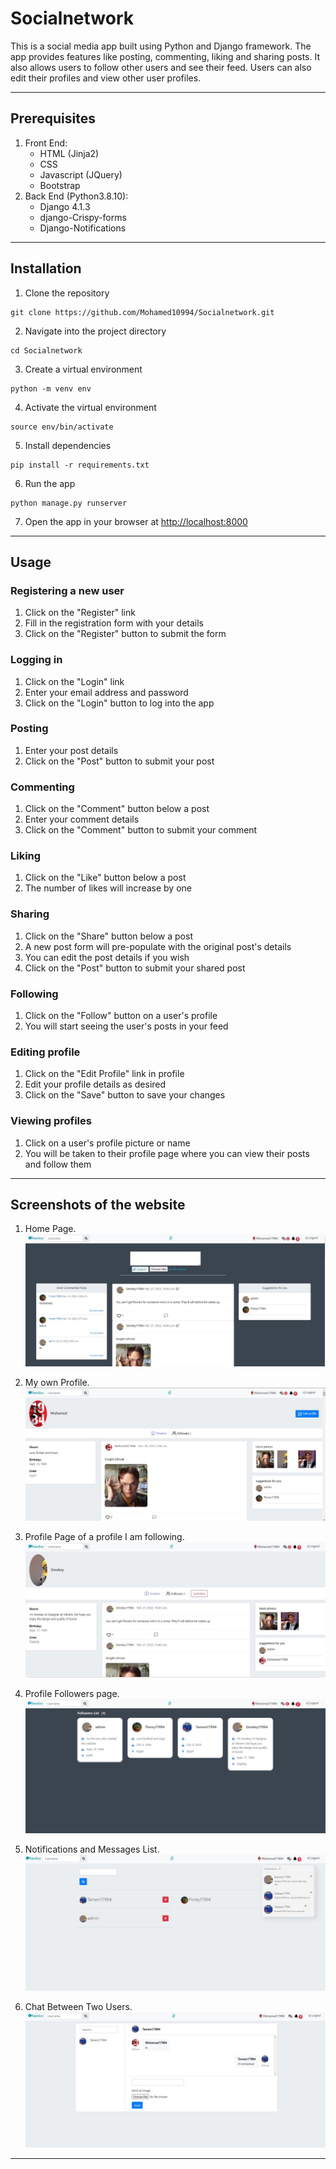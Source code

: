 # Socialnetwork

This is a social media app built using Python and Django framework. The app provides features like posting, commenting, liking and sharing posts. It also allows users to follow other users and see their feed. Users can also edit their profiles and view other user profiles.

---

## Prerequisites

1. Front End:
    * HTML (Jinja2)
    * CSS
    * Javascript (JQuery)
    * Bootstrap
2. Back End (Python3.8.10):
    * Django 4.1.3
    * django-Crispy-forms
    * Django-Notifications

---

## Installation

1. Clone the repository

```
git clone https://github.com/Mohamed10994/Socialnetwork.git
```

2. Navigate into the project directory

```
cd Socialnetwork
```

3. Create a virtual environment

```
python -m venv env
```

4. Activate the virtual environment

```
source env/bin/activate
```

5. Install dependencies

```
pip install -r requirements.txt
```

6. Run the app

```
python manage.py runserver
```

7. Open the app in your browser at [http://localhost:8000](http://localhost:8000)

---
## Usage

### Registering a new user

1. Click on the "Register" link 
2. Fill in the registration form with your details
3. Click on the "Register" button to submit the form

### Logging in

1. Click on the "Login" link 
2. Enter your email address and password
3. Click on the "Login" button to log into the app

### Posting

1. Enter your post details
2. Click on the "Post" button to submit your post

### Commenting

1. Click on the "Comment" button below a post
2. Enter your comment details
3. Click on the "Comment" button to submit your comment

### Liking

1. Click on the "Like" button below a post
2. The number of likes will increase by one

### Sharing

1. Click on the "Share" button below a post
2. A new post form will pre-populate with the original post's details
3. You can edit the post details if you wish
4. Click on the "Post" button to submit your shared post

### Following

1. Click on the "Follow" button on a user's profile
2. You will start seeing the user's posts in your feed

### Editing profile

1. Click on the "Edit Profile" link in profile
2. Edit your profile details as desired
3. Click on the "Save" button to save your changes

### Viewing profiles

1. Click on a user's profile picture or name
2. You will be taken to their profile page where you can view their posts and follow them

---
## Screenshots of the website

1. Home Page.
    ![Home](/social/static/social/screenshots/1.JPG)

2. My own Profile.
    ![My Profile](/social/static/social/screenshots/2.JPG)

3. Profile Page of a profile I am following.
    ![My Profile](/social/static/social/screenshots/3.JPG)

4. Profile Followers page.
    ![My Profile](/social/static/social/screenshots/4.JPG)

5. Notifications and Messages List.
    ![My Profile](/social/static/social/screenshots/5.JPG)

6. Chat Between Two Users.
    ![My Profile](/social/static/social/screenshots/6.JPG)

---
